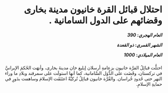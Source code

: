 <h1 dir="rtl">احتلال قبائل القرة خانيون مدينة بخارى وقضائهم على الدول السامانية .</h1>

<h5 dir="rtl">العام الهجري:  390

الشهر القمري: ذو القعدة

العام الميلادي: 1000</h5>

<p dir="rtl">احتلَّت قبائِلُ القرَّة خانيون بزعامةِ أرسلان إيليغ خان مدينةَ بخارى، وأنهَت الحُكمَ الإيرانيَّ في تركستان، وقَضَت على الدُّوَل السَّامانية، كما أنها استولَت على سمرقند وبلادِ ما وراء النهر حتى حُدودِ خُراسان. والقُرَّة خانيون قبائِلُ تُركيَّةٌ اعتَنَقَت الإسلامَ وساهمت بدَورٍ في حمايةِ الإسلامِ.</p></br>
